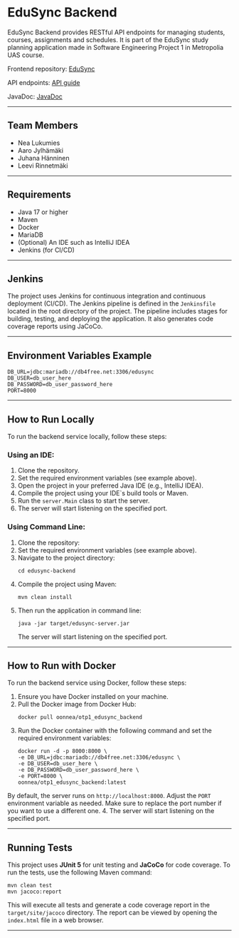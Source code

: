 # EduSync Backend
EduSync Backend provides RESTful API endpoints for managing students, courses, assignments and schedules.
It is part of the EduSync study planning application made in Software Engineering Project 1 in Metropolia UAS course. 

Frontend repository: [EduSync](https://github.com/nealukumies/edusync)

API endpoints: [API guide](API.md)

JavaDoc: [JavaDoc](https://users.metropolia.fi/~neal/edusync_javadoc/index.html)

---

## Team Members
- Nea Lukumies
- Aaro Jylhämäki
- Juhana Hänninen
- Leevi Rinnetmäki

---

## Requirements
- Java 17 or higher 
- Maven
- Docker
- MariaDB
- (Optional) An IDE such as IntelliJ IDEA
- Jenkins (for CI/CD)

---

## Jenkins
The project uses Jenkins for continuous integration and continuous deployment (CI/CD).
The Jenkins pipeline is defined in the `Jenkinsfile` located in the root directory of the project.
The pipeline includes stages for building, testing, and deploying the application. It also generates code coverage reports using JaCoCo.

---

## Environment Variables Example
```
DB_URL=jdbc:mariadb://db4free.net:3306/edusync
DB_USER=db_user_here
DB_PASSWORD=db_user_password_here
PORT=8000
```

---

## How to Run Locally
To run the backend service locally, follow these steps:
### Using an IDE:
1. Clone the repository.
2. Set the required environment variables (see example above).
3. Open the project in your preferred Java IDE (e.g., IntelliJ IDEA).
4. Compile the project using your IDE`s build tools or Maven.
5. Run the `server.Main` class to start the server.
6. The server will start listening on the specified port.
### Using Command Line:
1. Clone the repository:
2. Set the required environment variables (see example above).
3. Navigate to the project directory:
    ```
    cd edusync-backend
    ```
4. Compile the project using Maven:
   ```
   mvn clean install
   ```
5. Then run the application in command line:
   ```
   java -jar target/edusync-server.jar
   ```
   The server will start listening on the specified port.

---

## How to Run with Docker
To run the backend service using Docker, follow these steps:
1. Ensure you have Docker installed on your machine.
2. Pull the Docker image from Docker Hub:
   ```
   docker pull oonnea/otp1_edusync_backend
   ```
3. Run the Docker container with the following command and set the required environment variables:
    ```
    docker run -d -p 8000:8000 \
   -e DB_URL=jdbc:mariadb://db4free.net:3306/edusync \
   -e DB_USER=db_user_here \
   -e DB_PASSWORD=db_user_password_here \
   -e PORT=8000 \
   oonnea/otp1_edusync_backend:latest
    ```
   
By default, the server runs on `http://localhost:8000`. Adjust the `PORT` environment variable as needed.
Make sure to replace the port number if you want to use a different one.
4. The server will start listening on the specified port.

---

## Running Tests
This project uses **JUnit 5** for unit testing and **JaCoCo** for code coverage.
To run the tests, use the following Maven command:
```
mvn clean test
mvn jacoco:report
``` 
This will execute all tests and generate a code coverage report in the `target/site/jacoco` directory.
The report can be viewed by opening the `index.html` file in a web browser.

---